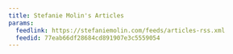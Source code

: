 ```yaml
---
title: Stefanie Molin's Articles
params:
  feedlink: https://stefaniemolin.com/feeds/articles-rss.xml
  feedid: 77eab66df28684cd891907e3c5559054
---
```

